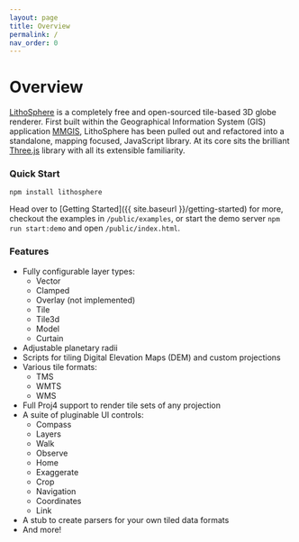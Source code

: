 ```yaml
---
layout: page
title: Overview
permalink: /
nav_order: 0
---
```


# Overview

[LithoSphere](https://github.com/NASA-AMMOS/LithoSphere) is a completely free and open-sourced tile-based 3D globe renderer. First built within the Geographical Information System (GIS) application [MMGIS](https://github.com/NASA-AMMOS/MMGIS), LithoSphere has been pulled out and refactored into a standalone, mapping focused, JavaScript library. At its core sits the brilliant [Three.js](https://threejs.org/) library with all its extensible familiarity.

### Quick Start

`npm install lithosphere`

Head over to [Getting Started]({{ site.baseurl }}/getting-started) for more, checkout the examples in `/public/examples`, or start the demo server `npm run start:demo` and open `/public/index.html`.

### Features

-   Fully configurable layer types:
    -   Vector
    -   Clamped
    -   Overlay (not implemented)
    -   Tile
    -   Tile3d
    -   Model
    -   Curtain
-   Adjustable planetary radii
-   Scripts for tiling Digital Elevation Maps (DEM) and custom projections
-   Various tile formats:
    -   TMS
    -   WMTS
    -   WMS
-   Full Proj4 support to render tile sets of any projection
-   A suite of pluginable UI controls:
    -   Compass
    -   Layers
    -   Walk
    -   Observe
    -   Home
    -   Exaggerate
    -   Crop
    -   Navigation
    -   Coordinates
    -   Link
-   A stub to create parsers for your own tiled data formats
-   And more!
